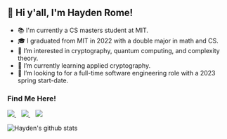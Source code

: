 ## 👋 Hi y'all, I'm Hayden Rome!
- 📚 I'm currently a CS masters student at MIT.
- 🎓 I graduated from MIT in 2022 with a double major in math and CS.
- 👀 I’m interested in cryptography, quantum computing, and complexity theory.
- 🌱 I’m currently learning applied cryptography.
- 💼 I’m looking to for a full-time software engineering role with a 2023 spring start-date.

### Find Me Here!

<p>
<a href="https://www.linkedin.com/in/hrome/">
  <img src="https://img.shields.io/badge/linkedin-%230077B5.svg?&style=for-the-badge&logo=linkedin&logoColor=white" />
</a>&nbsp;&nbsp; <a href="https://twitter.com/hrome40">
  <img src="https://img.shields.io/badge/Twitter-1DA1F2?style=for-the-badge&logo=twitter&logoColor=white" />
</a>&nbsp;&nbsp; <a href="https://www.github.com/hrome13">
  <img src="https://img.shields.io/badge/GitHub-100000?style=for-the-badge&logo=github&logoColor=white" />
</a>
</p>

<p>
<img alt="Hayden's github stats" src="https://github-readme-stats.vercel.app/api?username=hrome13&show_icons=true&theme=merko"  >
</p>
